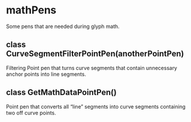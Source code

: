 mathPens
========

Some pens that are needed during glyph math.

## class CurveSegmentFilterPointPen(anotherPointPen)

Filtering Point pen that turns curve segments that contain unnecessary anchor points into line segments.

## class GetMathDataPointPen()

Point pen that converts all “line” segments into curve segments containing two off curve points.

